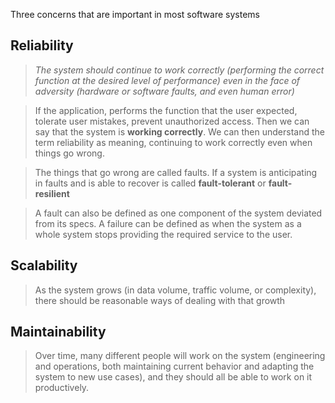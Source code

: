 Three concerns that are important in most software systems
## **Reliability**
> *The system should continue to work correctly (performing the correct function at the desired level of performance)* 
> *even in the face of adversity (hardware or software faults, and even human error)*

> If the application, performs the function that the user expected, tolerate user mistakes, prevent unauthorized access. Then we can say that
> the system is **working correctly**. We can then understand the term reliability as meaning, continuing to work correctly even when things go wrong.

> The things that go wrong are called faults. If a system is anticipating in faults and is able to recover is called **fault-tolerant** or
> **fault-resilient**

> A fault can also be defined as one component of the system deviated from its specs.
> A failure can be defined as when the system as a whole system stops providing the required service to the user.



## **Scalability**
> As the system grows (in data volume, traffic volume, or complexity), there should be reasonable ways of dealing 
> with that growth

## **Maintainability**
> Over time, many different people will work on the system (engineering and operations, both maintaining current 
> behavior and adapting the system to new use cases), and they should all be able to work on it productively.
